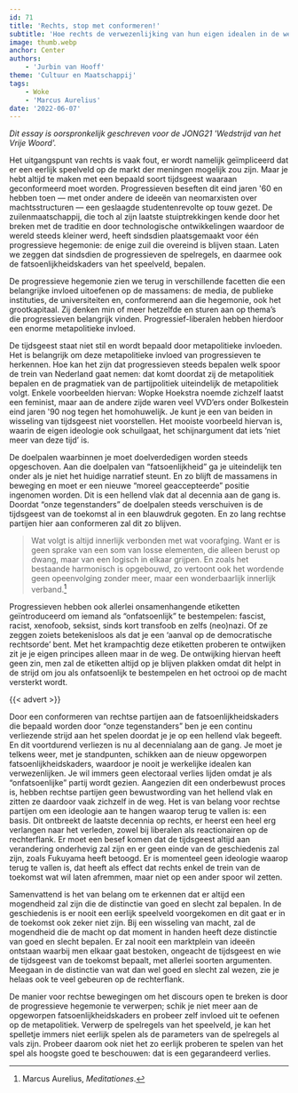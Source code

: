 ```yaml
---
id: 71
title: 'Rechts, stop met conformeren!'
subtitle: 'Hoe rechts de verwezenlijking van hun eigen idealen in de weg zit'
image: thumb.webp
anchor: Center
authors:
    - 'Jurbin van Hooff'
theme: 'Cultuur en Maatschappij'
tags:
    - Woke
    - 'Marcus Aurelius'
date: '2022-06-07'
---
```


_Dit essay is oorspronkelijk geschreven voor de JONG21 'Wedstrijd van het Vrije Woord'._

Het uitgangspunt van rechts is vaak fout, er wordt namelijk geïmpliceerd dat er een eerlijk speelveld op de markt der meningen mogelijk zou zijn. Maar je hebt altijd te maken met een bepaald soort tijdsgeest waaraan geconformeerd moet worden. Progressieven beseften dit eind jaren '60 en hebben toen — met onder andere de ideeën van neomarxisten over machtsstructuren — een geslaagde studentenrevolte op touw gezet. De zuilenmaatschappij, die toch al zijn laatste stuiptrekkingen kende door het breken met de traditie en door technologische ontwikkelingen waardoor de wereld steeds kleiner werd, heeft sindsdien plaatsgemaakt voor één progressieve hegemonie: de enige zuil die overeind is blijven staan. Laten we zeggen dat sindsdien de progressieven de spelregels, en daarmee ook de fatsoenlijkheidskaders van het speelveld, bepalen.

De progressieve hegemonie zien we terug in verschillende facetten die een belangrijke invloed uitoefenen op de massamens: de media, de publieke instituties, de universiteiten en, conformerend aan die hegemonie, ook het grootkapitaal. Zij denken min of meer hetzelfde en sturen aan op thema’s die progressieven belangrijk vinden. Progressief-liberalen hebben hierdoor een enorme metapolitieke invloed.

De tijdsgeest staat niet stil en wordt bepaald door metapolitieke invloeden. Het is belangrijk om deze metapolitieke invloed van progressieven te herkennen. Hoe kan het zijn dat progressieven steeds bepalen welk spoor de trein van Nederland gaat nemen: dat komt doordat zij de metapolitiek bepalen en de pragmatiek van de partijpolitiek uiteindelijk de metapolitiek volgt. Enkele voorbeelden hiervan: Wopke Hoekstra noemde zichzelf laatst een feminist, maar aan de andere zijde waren veel VVD’ers onder Bolkestein eind jaren '90 nog tegen het homohuwelijk. Je kunt je een van beiden in wisseling van tijdsgeest niet voorstellen. Het mooiste voorbeeld hiervan is, waarin de eigen ideologie ook schuilgaat, het schijnargument dat iets ‘niet meer van deze tijd’ is.

De doelpalen waarbinnen je moet doelverdedigen worden steeds opgeschoven. Aan die doelpalen van “fatsoenlijkheid” ga je uiteindelijk ten onder als je niet het huidige narratief steunt. En zo blijft de massamens in beweging en moet er een nieuwe “moreel geaccepteerde” positie ingenomen worden. Dit is een hellend vlak dat al decennia aan de gang is. Doordat “onze tegenstanders” de doelpalen steeds verschuiven is de tijdsgeest van de toekomst al in een blauwdruk gegoten. En zo lang rechtse partijen hier aan conformeren zal dit zo blijven.

>Wat volgt is altijd innerlijk verbonden met wat voorafging. Want er is geen sprake van een som van losse elementen, die alleen berust op dwang, maar van een logisch in elkaar grijpen. En zoals het bestaande harmonisch is opgebouwd, zo vertoont ook het wordende geen opeenvolging zonder meer, maar een wonderbaarlijk innerlijk verband.[^1]

Progressieven hebben ook allerlei onsamenhangende etiketten geïntroduceerd om iemand als “onfatsoenlijk” te bestempelen: fascist, racist, xenofoob, seksist, sinds kort transfoob en zelfs (neo)nazi. Of ze zeggen zoiets betekenisloos als dat je een ‘aanval op de democratische rechtsorde’ bent. Met het krampachtig deze etiketten proberen te ontwijken zit je je eigen principes alleen maar in de weg. De ontwijking hiervan heeft geen zin, men zal de etiketten altijd op je blijven plakken omdat dit helpt in de strijd om jou als onfatsoenlijk te bestempelen en het octrooi op de macht versterkt wordt.

{{< advert >}}

Door een conformeren van rechtse partijen aan de fatsoenlijkheidskaders die bepaald worden door “onze tegenstanders” ben je een continu verliezende strijd aan het spelen doordat je je op een hellend vlak begeeft. En dit voortdurend verliezen is nu al decennialang aan de gang. Je moet je telkens weer, met je standpunten, schikken aan de nieuw opgeworpen fatsoenlijkheidskaders, waardoor je nooit je werkelijke idealen kan verwezenlijken. Je wil immers geen electoraal verlies lijden omdat je als “onfatsoenlijke” partij wordt gezien. Aangezien dit een onderbewust proces is, hebben rechtse partijen geen bewustwording van het hellend vlak en zitten ze daardoor vaak zichzelf in de weg.
Het is van belang voor rechtse partijen om een ideologie aan te hangen waarop terug te vallen is: een basis. Dit ontbreekt de laatste decennia op rechts, er heerst een heel erg verlangen naar het verleden, zowel bij liberalen als reactionairen op de rechterflank. Er moet een besef komen dat de tijdsgeest altijd aan verandering onderhevig zal zijn en er geen einde van de geschiedenis zal zijn, zoals Fukuyama heeft betoogd. Er is momenteel geen ideologie waarop terug te vallen is, dat heeft als effect dat rechts enkel de trein van de toekomst wat wil laten afremmen, maar niet op een ander spoor wil zetten.

Samenvattend is het van belang om te erkennen dat er altijd een mogendheid zal zijn die de distinctie van goed en slecht zal bepalen. In de geschiedenis is er nooit een eerlijk speelveld voorgekomen en dit gaat er in de toekomst ook zeker niet zijn. Bij een wisseling van macht, zal de mogendheid die de macht op dat moment in handen heeft deze distinctie van goed en slecht bepalen. Er zal nooit een marktplein van ideeën ontstaan waarbij men elkaar gaat bestoken, ongeacht de tijdsgeest en wie de tijdsgeest van de toekomst bepaalt, met allerlei soorten argumenten. Meegaan in de distinctie van wat dan wel goed en slecht zal wezen, zie je helaas ook te veel gebeuren op de rechterflank.

De manier voor rechtse bewegingen om het discours open te breken is door de progressieve hegemonie te verwerpen; schik je niet meer aan de opgeworpen fatsoenlijkheidskaders en probeer zelf invloed uit te oefenen op de metapolitiek. Verwerp de spelregels van het speelveld, je kan het spelletje immers niet eerlijk spelen als de parameters van de spelregels al vals zijn. Probeer daarom ook niet het zo eerlijk proberen te spelen van het spel als hoogste goed te beschouwen: dat is een gegarandeerd verlies.

[^1]: Marcus Aurelius, *Meditationes*.
